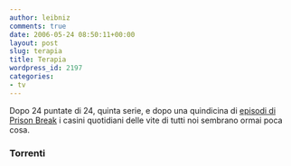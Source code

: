 ```yaml
---
author: leibniz
comments: true
date: 2006-05-24 08:50:11+00:00
layout: post
slug: terapia
title: Terapia
wordpress_id: 2197
categories:
- tv
---
```


Dopo 24 puntate di 24, quinta serie, e dopo una quindicina di [episodi di Prison Break](http://torrents.splinder.com/post/8144931) i casini quotidiani delle vite di tutti noi sembrano ormai poca cosa.


### Torrenti
